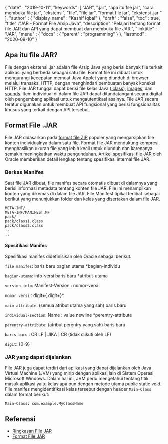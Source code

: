 {
  "date" : "2019-10-11",
  "keywords" :[ "JAR", ".jar", "apa itu file jar", "cara membuka file jar", "ekstensi", "file", "file jar", "format file jar", "ekstensi .jar " ],
  "author" : {
    "display_name" : "Kashif Iqbal"
},
  "draft" : "false",
  "toc" : true,
  "title" :"JAR - Format File Arsip Java",
  "description":"Pelajari tentang format file JAR dan API yang dapat membuat dan membuka file JAR.",
  "linktitle" : "JAR",
  "menu" : {
    "docs" : {
      "parent" : "programming"
}
},
  "lastmod" : "2020-09-10"
}

## Apa itu file JAR?

File dengan ekstensi .jar adalah file Arsip Java yang berisi banyak file terkait aplikasi yang berbeda sebagai satu file. Format file ini dibuat untuk mengurangi kecepatan memuat Java Applet yang diunduh di browser melalui transaksi HTTP, dengan menghindari pembuatan banyak koneksi HTTP. File JAR tunggal dapat berisi file kelas Java ([.class](/id/programming/class/)), [images](/id/image/), dan [sounds](/id/audio/). Item individual di dalam file JAR dapat ditandatangani secara digital oleh pengembang aplikasi untuk mengautentikasi asalnya. File JAR secara teratur digunakan untuk membuat API fungsional yang berisi fungsionalitas khusus yang terkait dengan API tersebut.

## Format File .JAR

File JAR didasarkan pada [format file ZIP](/id/compression/zip/) populer yang mengarsipkan file konten individualnya dalam satu file. Format file JAR mendukung kompresi, menghasilkan ukuran file yang lebih kecil untuk diunduh dan karenanya semakin meningkatkan waktu pengunduhan. Artikel [spesifikasi file JAR](https://docs.oracle.com/javase/8/docs/technotes/guides/jar/jar.html) oleh Oracle memberikan detail lengkap tentang spesifikasi internal file JAR.

### Berkas Manifes

Saat file JAR dibuat, file manifes secara otomatis dibuat di dalamnya yang berisi informasi metadata tentang konten file JAR. File ini menampilkan konten yang dikemas di dalam file JAR. File Manifest tipikal terlihat sebagai berikut yang menunjukkan folder dan kelas yang disertakan dalam file JAR.

```
META-INF/
META-INF/MANIFEST.MF
pack/
pack/class1.class
pack/class2.class
..
..
```

#### Spesifikasi Manifes

Spesifikasi manifes didefinisikan oleh Oracle sebagai berikut.

`file manifes`: baris baru bagian utama \*bagian-individu

`bagian-utama`: info-versi baris baru \*atribut-utama

`version-info`: Manifest-Version : nomor-versi

`nomor versi` : digit+{.digit+}*

`main-attribute`: (semua atribut utama yang sah) baris baru

`individual-section`: Name : value newline \*perentry-attribute

`perentry-attribute`: (atribut perentry yang sah) baris baru

`baris baru` : CR LF | JIKA | CR (tidak diikuti oleh LF)

`digit`: {0-9}

### JAR yang dapat dijalankan

File JAR juga dapat terdiri dari aplikasi yang dapat dijalankan oleh Java Virtual Machine (JVM) yang mirip dengan aplikasi lain di Sistem Operasi Microsoft Windows. Dalam hal ini, JVM perlu mengetahui tentang titik masuk aplikasi yaitu kelas apa pun dengan metode utama public static void. File manifes mengidentifikasi kelas tersebut dengan header `Main-Class` dalam format berikut:

```
Main-Class: com.example.MyClassName
```



## Referensi

* [Ringkasan File JAR](https://docs.Oracle.com/javase/8/docs/technotes/guides/jar/jarGuide.html)
* [Format File JAR](https://en.wikipedia.org/wiki/JAR_(file_format))

